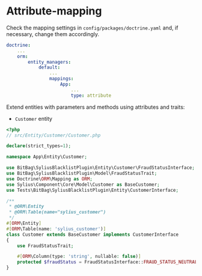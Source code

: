 # Attribute-mapping

Check the mapping settings in `config/packages/doctrine.yaml` and, if necessary, change them accordingly.
```yaml
doctrine:
    ...
    orm:
        entity_managers:
            default:
                ...
                mappings:
                    App:
                        ...
                        type: attribute
```

Extend entities with parameters and methods using attributes and traits:

- `Customer` entity

```php
<?php
// src/Entity/Customer/Customer.php

declare(strict_types=1);

namespace App\Entity\Customer;

use BitBag\SyliusBlacklistPlugin\Entity\Customer\FraudStatusInterface;
use BitBag\SyliusBlacklistPlugin\Model\FraudStatusTrait;
use Doctrine\ORM\Mapping as ORM;
use Sylius\Component\Core\Model\Customer as BaseCustomer;
use Tests\BitBag\SyliusBlacklistPlugin\Entity\CustomerInterface;

/**
 * @ORM\Entity
 * @ORM\Table(name="sylius_customer")
 */
#[ORM\Entity]
#[ORM\Table(name: 'sylius_customer')]
class Customer extends BaseCustomer implements CustomerInterface
{
    use FraudStatusTrait;

    #[ORM\Column(type: 'string', nullable: false)]
    protected $fraudStatus = FraudStatusInterface::FRAUD_STATUS_NEUTRAL;
}
```
